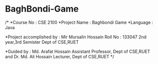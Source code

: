 # BaghBondi-Game

/*
*Course No : CSE 2100
*Project Name : Baghbondi Game
*Language : Java

*Project accomplished by : 
        Mir Mursalin Hossain
        Roll No : 133047
        2nd year,3rd Semister
        Dept of CSE,RUET

*Guided by : 
        Md. Arafat Hossain
        Assistant Professor, Dept of CSE,RUET
        and
        Dr. Md. Ali Hossain
        Lecturer, Dept of CSE,RUET
*/
